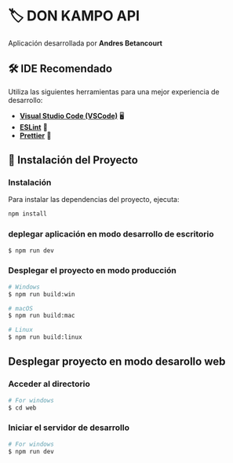 # 🏷️ **DON KAMPO API**

Aplicación desarrollada por **Andres Betancourt**

## 🛠️ IDE Recomendado

Utiliza las siguientes herramientas para una mejor experiencia de desarrollo:

- [**Visual Studio Code (VSCode)**](https://code.visualstudio.com/) 🖥️
- [**ESLint**](https://marketplace.visualstudio.com/items?itemName=dbaeumer.vscode-eslint) 📜
- [**Prettier**](https://marketplace.visualstudio.com/items?itemName=esbenp.prettier-vscode) 🎨

## 🚀 Instalación del Proyecto

### Instalación

Para instalar las dependencias del proyecto, ejecuta:

```bash
npm install
```

### deplegar aplicación en modo desarrollo de escritorio

```bash
$ npm run dev
```

### Desplegar el proyecto en modo producción

```bash
# Windows
$ npm run build:win

# macOS
$ npm run build:mac

# Linux
$ npm run build:linux
```
## Desplegar proyecto en modo desarollo web

### Acceder al directorio

```bash
# For windows
$ cd web

```

### Iniciar el servidor de desarrollo

```bash
# For windows
$ npm run dev

```

